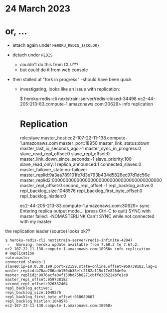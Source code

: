 # 24 March 2023
# or, …

- attach again under `HEROKU_REDIS_${COLOR}`
- detach under `REDIS`
  - couldn't do this from CLI.???
  - but could do it from web console


- then stalled at "fork in progress"
   -should have been quick
  - investigating, looks like an issue with replication:


    $ heroku-redis-cli nextstrain-server/redis-closed-34498
    ec2-44-205-213-83.compute-1.amazonaws.com:30629> info replication
    # Replication
    role:slave
    master_host:ec2-107-22-11-138.compute-1.amazonaws.com
    master_port:18950
    master_link_status:down
    master_last_io_seconds_ago:-1
    master_sync_in_progress:0
    slave_read_repl_offset:0
    slave_repl_offset:0
    master_link_down_since_seconds:-1
    slave_priority:100
    slave_read_only:1
    replica_announced:1
    connected_slaves:0
    master_failover_state:no-failover
    master_replid:9a3aa789101fe7d3e793b434d5826ec97d1dc56e
    master_replid2:0000000000000000000000000000000000000000
    master_repl_offset:0
    second_repl_offset:-1
    repl_backlog_active:0
    repl_backlog_size:1048576
    repl_backlog_first_byte_offset:0
    repl_backlog_histlen:0

    ec2-44-205-213-83.compute-1.amazonaws.com:30629> sync
    Entering replica output mode...  (press Ctrl-C to quit)
    SYNC with master failed: -NOMASTERLINK Can't SYNC while not connected with my master


the replication leader (source) looks ok??

    $ heroku-redis-cli nextstrain-server/redis-infinite-42947
     ›   Warning: heroku update available from 7.60.2 to 7.67.2.
    ec2-107-22-11-138.compute-1.amazonaws.com:18950> info replication
    # Replication
    role:master
    connected_slaves:1
    slave0:ip=10.0.30.199,port=22159,state=online,offset=959738182,lag=1
    master_replid:b76aa786adb1504b38efc2182a115df7e8264e9b
    master_replid2:9076acfa04f150bd75b8271cbffe38522abfe1c8
    master_repl_offset:959738182
    second_repl_offset:926332464
    repl_backlog_active:1
    repl_backlog_size:1048576
    repl_backlog_first_byte_offset:958689607
    repl_backlog_histlen:1048576
    ec2-107-22-11-138.compute-1.amazonaws.com:18950> 


